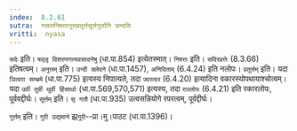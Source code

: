 ```yaml
---
index:  8.2.61
sutra:  नसत्तनिषत्तानुत्तप्रतूर्त्तसूर्त्तगूर्त्तानि छन्दसि
vritti:  nyasa
---
```


`सदेः` इति। `षद्लृ विशरणगत्यवसादनेषु` (धा.पा.854) इत्येतस्मात्। `निषत्तः` इति। `सदिरप्रत्तेः` (8.3.66) इतिषत्वम्।
`अनुत्तम्` इति। `उन्दी क्लेदने` (धा.पा.1457), `अनिदिताम्` (6.4.24) इति नलोपः।
`प्रतूर्त्तम्` इति। यदा `ञित्वरा सम्भ्रमे` (धा.पा.775) इत्यस्य निपात्यते, तदा `ज्वरत्वर` (6.4.20) इत्यादिना वकारस्योपथायाश्चोत्वम्। यदा `उर्वी तुर्वी थुर्वी हिंसार्थाः` (धा.पा.569,570,571) इत्यस्य, तदा `राल्लोपः` (6.4.21) इति रकारलोपः, पूर्ववद्दीर्घः।
`सूर्त्तम्` इति। `सृ गतौ` (धा.पा.935) उत्वसन्नियोगे रपरत्वम्, पूर्वद्दीर्घः।

`गूर्त्तम्` इति। `गुरी उद्यमाने` झ्र्`गूरी`--प्रा।मु।पाठट (धा.पा.1396)।


